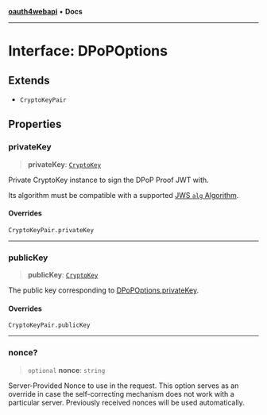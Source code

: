 [**oauth4webapi**](../README.md) • **Docs**

***

# Interface: DPoPOptions

## Extends

- `CryptoKeyPair`

## Properties

### privateKey

> **privateKey**: [`CryptoKey`](https://developer.mozilla.org/docs/Web/API/CryptoKey)

Private CryptoKey instance to sign the DPoP Proof JWT with.

Its algorithm must be compatible with a supported [JWS `alg` Algorithm](../type-aliases/JWSAlgorithm.md).

#### Overrides

`CryptoKeyPair.privateKey`

***

### publicKey

> **publicKey**: [`CryptoKey`](https://developer.mozilla.org/docs/Web/API/CryptoKey)

The public key corresponding to [DPoPOptions.privateKey](DPoPOptions.md#privatekey).

#### Overrides

`CryptoKeyPair.publicKey`

***

### nonce?

> `optional` **nonce**: `string`

Server-Provided Nonce to use in the request. This option serves as an override in case the
self-correcting mechanism does not work with a particular server. Previously received nonces
will be used automatically.
